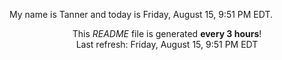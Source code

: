 My name is Tanner and today is Friday, August 15, 9:51 PM EDT.

<p align="center">This <i>README</i> file is generated <b>every 3 hours</b>!</br>Last refresh: Friday, August 15, 9:51 PM EDT<br /></p>
